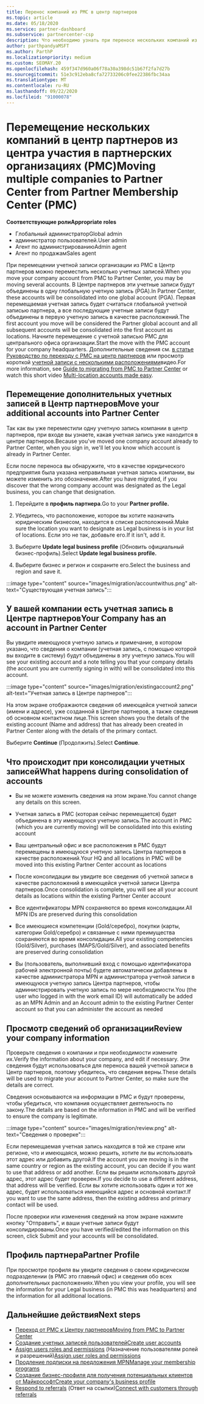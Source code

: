 ```yaml
---
title: Перенос компаний из PMC в центр партнеров
ms.topic: article
ms.date: 05/18/2020
ms.service: partner-dashboard
ms.subservice: partnercenter-csp
description: Что необходимо узнать при переносе нескольких компаний из центра управления партнерами в центр партнеров и их консолидации в глобальную учетную запись партнера.
author: parthpandyaMSFT
ms.author: ParthP
ms.localizationpriority: medium
ms.custom: SEOMAY.20
ms.openlocfilehash: 459f347d960a06f78a30a398dc51b67f2fa7d27b
ms.sourcegitcommit: 51e3c912eba8cfa72733206c0fee22386fbc34aa
ms.translationtype: MT
ms.contentlocale: ru-RU
ms.lasthandoff: 09/22/2020
ms.locfileid: "91000078"
---
```

# <a name="moving-multiple-companies-to-partner-center-from-partner-membership-center-pmc"></a><span data-ttu-id="207aa-103">Перемещение нескольких компаний в центр партнеров из центра участия в партнерских организациях (PMC)</span><span class="sxs-lookup"><span data-stu-id="207aa-103">Moving multiple companies to Partner Center from Partner Membership Center (PMC)</span></span>

<span data-ttu-id="207aa-104">**Соответствующие роли**</span><span class="sxs-lookup"><span data-stu-id="207aa-104">**Appropriate roles**</span></span>

- <span data-ttu-id="207aa-105">Глобальный администратор</span><span class="sxs-lookup"><span data-stu-id="207aa-105">Global admin</span></span>
- <span data-ttu-id="207aa-106">администратор пользователей.</span><span class="sxs-lookup"><span data-stu-id="207aa-106">User admin</span></span>
- <span data-ttu-id="207aa-107">Агент по администрированию</span><span class="sxs-lookup"><span data-stu-id="207aa-107">Admin agent</span></span>
- <span data-ttu-id="207aa-108">Агент по продажам</span><span class="sxs-lookup"><span data-stu-id="207aa-108">Sales agent</span></span>

<span data-ttu-id="207aa-109">При перемещении учетной записи организации из PMC в Центр партнеров можно переместить несколько учетных записей.</span><span class="sxs-lookup"><span data-stu-id="207aa-109">When you move your company account from PMC to Partner Center, you may be moving several accounts.</span></span> <span data-ttu-id="207aa-110">В Центре партнеров эти учетные записи будут объединены в одну глобальную учетную запись (PGA).</span><span class="sxs-lookup"><span data-stu-id="207aa-110">In Partner Center, these accounts will be consolidated into one global account (PGA).</span></span> <span data-ttu-id="207aa-111">Первая перемещаемая учетная запись будет считаться глобальной учетной записью партнера, а все последующие учетные записи будут объединены в первую учетную запись в качестве расположений.</span><span class="sxs-lookup"><span data-stu-id="207aa-111">The first account you move will be considered the Partner global account and all subsequent accounts will be consolidated into the first account as locations.</span></span> <span data-ttu-id="207aa-112">Начните перемещение с учетной записью PMC для центрального офиса организации.</span><span class="sxs-lookup"><span data-stu-id="207aa-112">Start the move with the PMC account for your company headquarters.</span></span> <span data-ttu-id="207aa-113">Дополнительные сведения см. [в статье Руководство по переходу с PMC на центр партнеров](guide-to-migration.md) или просмотр короткой [учетной записи с несколькими расположениями](https://vimeo.com/290335248)видео.</span><span class="sxs-lookup"><span data-stu-id="207aa-113">For more information, see [Guide to migrating from PMC to Partner Center](guide-to-migration.md) or watch this short video [Multi-location accounts made easy](https://vimeo.com/290335248).</span></span>

## <a name="move-your-additional-accounts-into-partner-center"></a><span data-ttu-id="207aa-114">Перемещение дополнительных учетных записей в Центр партнеров</span><span class="sxs-lookup"><span data-stu-id="207aa-114">Move your additional accounts into Partner Center</span></span>

<span data-ttu-id="207aa-115">Так как вы уже переместили одну учетную запись компании в центр партнеров, при входе вы узнаете, какая учетная запись уже находится в центре партнеров.</span><span class="sxs-lookup"><span data-stu-id="207aa-115">Because you've moved one company account already to Partner Center, when you sign in, we'll let you know which account is already in Partner Center.</span></span>

<span data-ttu-id="207aa-116">Если после переноса вы обнаружите, что в качестве юридического предприятия была указана неправильная учетная запись компании, вы можете изменить это обозначение.</span><span class="sxs-lookup"><span data-stu-id="207aa-116">After you have migrated, if you discover that the wrong company account was designated as the Legal business, you can change that designation.</span></span>

1. <span data-ttu-id="207aa-117">Перейдите в **профиль партнера**.</span><span class="sxs-lookup"><span data-stu-id="207aa-117">Go to your **Partner profile.**</span></span>

2. <span data-ttu-id="207aa-118">Убедитесь, что расположение, которое вы хотите назначить юридическим бизнесом, находится в списке расположений.</span><span class="sxs-lookup"><span data-stu-id="207aa-118">Make sure the location you want to designate as Legal business is in your list of locations.</span></span> <span data-ttu-id="207aa-119">Если это не так, добавьте его.</span><span class="sxs-lookup"><span data-stu-id="207aa-119">If it isn't, add it.</span></span>

3. <span data-ttu-id="207aa-120">Выберите **Update legal business profile** (Обновить официальный бизнес-профиль).</span><span class="sxs-lookup"><span data-stu-id="207aa-120">Select **Update legal business profile.**</span></span>

4. <span data-ttu-id="207aa-121">Выберите бизнес и регион и сохраните его.</span><span class="sxs-lookup"><span data-stu-id="207aa-121">Select the business and region and save it.</span></span>

:::image type="content" source="images/migration/accountwithus.png" alt-text="Существующая учетная запись":::

## <a name="your-company-has-an-account-in-partner-center"></a><span data-ttu-id="207aa-123">У вашей компании есть учетная запись в Центре партнеров</span><span class="sxs-lookup"><span data-stu-id="207aa-123">Your Company has an account in Partner Center</span></span>

<span data-ttu-id="207aa-124">Вы увидите имеющуюся учетную запись и примечание, в котором указано, что сведения о компании (учетная запись, с помощью которой вы входите в систему) будут объединены в эту учетную запись.</span><span class="sxs-lookup"><span data-stu-id="207aa-124">You will see your existing account and a note telling you that your company details (the account you are currently signing in with) will be consolidated into this account.</span></span>

:::image type="content" source="images/migration/existingaccount2.png" alt-text="Учетная запись в Центре партнеров":::

<span data-ttu-id="207aa-126">На этом экране отображаются сведения об имеющейся учетной записи (имени и адресе), уже созданной в Центре партнеров, а также сведения об основном контактном лице.</span><span class="sxs-lookup"><span data-stu-id="207aa-126">This screen shows you the details of the existing account (Name and address) that has already been created in Partner Center along with the details of the primary contact.</span></span>

<span data-ttu-id="207aa-127">Выберите **Continue** (Продолжить).</span><span class="sxs-lookup"><span data-stu-id="207aa-127">Select **Continue**.</span></span>

## <a name="what-happens-during-consolidation-of-accounts"></a><span data-ttu-id="207aa-128">Что происходит при консолидации учетных записей</span><span class="sxs-lookup"><span data-stu-id="207aa-128">What happens during consolidation of accounts</span></span>

- <span data-ttu-id="207aa-129">Вы не можете изменить сведения на этом экране.</span><span class="sxs-lookup"><span data-stu-id="207aa-129">You cannot change any details on this screen.</span></span>

- <span data-ttu-id="207aa-130">Учетная запись в PMC (которая сейчас перемещается) будет объединена в эту имеющуюся учетную запись.</span><span class="sxs-lookup"><span data-stu-id="207aa-130">The account in PMC (which you are currently moving) will be consolidated into this existing account</span></span>

- <span data-ttu-id="207aa-131">Ваш центральный офис и все расположения в PMC будут перемещены в имеющуюся учетную запись Центра партнеров в качестве расположений.</span><span class="sxs-lookup"><span data-stu-id="207aa-131">Your HQ and all locations in PMC will be moved into this existing Partner Center account as locations</span></span>

- <span data-ttu-id="207aa-132">После консолидации вы увидите все сведения об учетной записи в качестве расположений в имеющейся учетной записи Центра партнеров.</span><span class="sxs-lookup"><span data-stu-id="207aa-132">Once consolidation is complete, you will see all your account details as locations within the existing Partner Center account</span></span>

- <span data-ttu-id="207aa-133">Все идентификаторы MPN сохраняются во время консолидации.</span><span class="sxs-lookup"><span data-stu-id="207aa-133">All MPN IDs are preserved during this consolidation</span></span>

- <span data-ttu-id="207aa-134">Все имеющиеся компетенции (Gold/серебро), покупки (карты, категории Gold/серебро) и связанные с ними преимущества сохраняются во время консолидации.</span><span class="sxs-lookup"><span data-stu-id="207aa-134">All your existing competencies (Gold/Silver), purchases (MAPS/Gold/Silver), and associated benefits are preserved during consolidation</span></span>

- <span data-ttu-id="207aa-135">Вы (пользователь, выполнивший вход с помощью идентификатора рабочей электронной почты) будете автоматически добавлены в качестве администратора MPN и администратора учетной записи в имеющуюся учетную запись Центра партнеров, чтобы администрировать учетную запись по мере необходимости.</span><span class="sxs-lookup"><span data-stu-id="207aa-135">You (the user who logged in with the work email ID) will automatically be added as an MPN Admin and an Account admin to the existing Partner Center account so that you can administer the account as needed</span></span>

## <a name="review-your-company-information"></a><span data-ttu-id="207aa-136">Просмотр сведений об организации</span><span class="sxs-lookup"><span data-stu-id="207aa-136">Review your company information</span></span>

<span data-ttu-id="207aa-137">Проверьте сведения о компании и при необходимости измените их.</span><span class="sxs-lookup"><span data-stu-id="207aa-137">Verify the information about your company, and edit if necessary.</span></span>  <span data-ttu-id="207aa-138">Эти сведения будут использоваться для переноса вашей учетной записи в Центр партнеров, поэтому убедитесь, что сведения верны.</span><span class="sxs-lookup"><span data-stu-id="207aa-138">These details will be used to migrate your account to Partner Center, so make sure the details are correct.</span></span>

<span data-ttu-id="207aa-139">Сведения основываются на информации в PMC и будут проверены, чтобы убедиться, что компания осуществляет деятельность по закону.</span><span class="sxs-lookup"><span data-stu-id="207aa-139">The details are based on the information in PMC and will be verified to ensure the company is legitimate.</span></span>


:::image type="content" source="images/migration/review.png" alt-text="Сведения о проверке":::

<span data-ttu-id="207aa-141">Если перемещаемая учетная запись находится в той же стране или регионе, что и имеющаяся, можно решить, хотите ли вы использовать этот адрес или добавить другой.</span><span class="sxs-lookup"><span data-stu-id="207aa-141">If the account you are moving is in the same country or region as the existing account, you can decide if you want to use that address or add another.</span></span> <span data-ttu-id="207aa-142">Если вы решили использовать другой адрес, этот адрес будет проверен.</span><span class="sxs-lookup"><span data-stu-id="207aa-142">If you decide to use a different address, that address will be verified.</span></span> <span data-ttu-id="207aa-143">Если вы хотите использовать один и тот же адрес, будет использоваться имеющийся адрес и основной контакт.</span><span class="sxs-lookup"><span data-stu-id="207aa-143">If you want to use the same address, then the existing address and primary contact will be used.</span></span>

<span data-ttu-id="207aa-144">После проверки или изменения сведений на этом экране нажмите кнопку "Отправить", и ваши учетные записи будут консолидированы.</span><span class="sxs-lookup"><span data-stu-id="207aa-144">Once you have verified/edited the information on this screen, click Submit and your accounts will be consolidated.</span></span>

## <a name="partner-profile"></a><span data-ttu-id="207aa-145">Профиль партнера</span><span class="sxs-lookup"><span data-stu-id="207aa-145">Partner Profile</span></span>

<span data-ttu-id="207aa-146">При просмотре профиля вы увидите сведения о своем юридическом подразделении (в PMC это главный офис) и сведения обо всех дополнительных расположениях.</span><span class="sxs-lookup"><span data-stu-id="207aa-146">When you view your profile, you will see the information for your Legal business (in PMC this was headquarters) and the information for all additional locations.</span></span>

## <a name="next-steps"></a><span data-ttu-id="207aa-147">Дальнейшие действия</span><span class="sxs-lookup"><span data-stu-id="207aa-147">Next steps</span></span>

- [<span data-ttu-id="207aa-148">Переход от PMC к Центру партнеров</span><span class="sxs-lookup"><span data-stu-id="207aa-148">Moving from PMC to Partner Center</span></span>](move-pmc-pc-map.md)
- [<span data-ttu-id="207aa-149">Создание учетных записей пользователей</span><span class="sxs-lookup"><span data-stu-id="207aa-149">Create user accounts</span></span>](create-user-accounts-and-set-permissions.md)
- <span data-ttu-id="207aa-150">[Assign users roles and permissions](permissions-overview.md) (Назначение пользователям ролей и разрешений)</span><span class="sxs-lookup"><span data-stu-id="207aa-150">[Assign user roles and permissions](permissions-overview.md)</span></span>
- [<span data-ttu-id="207aa-151">Продление подписки на предложения MPN</span><span class="sxs-lookup"><span data-stu-id="207aa-151">Manage your membership programs</span></span>](renew-mpn-offers.md)
- [<span data-ttu-id="207aa-152">Создание бизнес-профиля для получения потенциальных клиентов от Майкрософт</span><span class="sxs-lookup"><span data-stu-id="207aa-152">Create your company's business profile</span></span>](create-a-marketing-profile.md)
- <span data-ttu-id="207aa-153">[Respond to referrals](manage-leads.md) (Ответ на ссылки)</span><span class="sxs-lookup"><span data-stu-id="207aa-153">[Connect with customers through referrals](manage-leads.md)</span></span>
